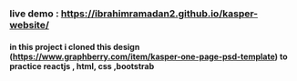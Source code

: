 ### live demo : https://ibrahimramadan2.github.io/kasper-website/
#### in this project i cloned this design (https://www.graphberry.com/item/kasper-one-page-psd-template) to practice reactjs , html, css ,bootstrab 

